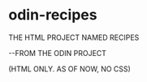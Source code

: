 # odin-recipes
THE HTML PROJECT NAMED RECIPES

--FROM THE ODIN PROJECT

(HTML ONLY. AS OF NOW, NO CSS)
